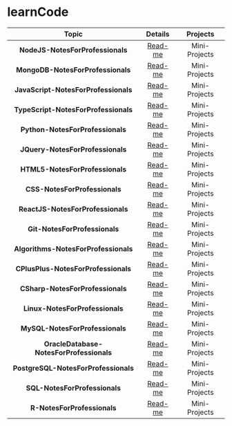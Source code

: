 # learnCode

| Topic | Details | Projects |
|:-----:|:-------:|:--------:|
| **NodeJS-NotesForProfessionals** | [Read-me](/src/NodeJSNotesForProfessionals/README.md) | Mini-Projects |
| **MongoDB-NotesForProfessionals** | [Read-me](/src/MongoDBNotesForProfessionals/README.md) | Mini-Projects |
| **JavaScript-NotesForProfessionals** | [Read-me](/src/JavaScriptNotesForProfessionals/README.md) | Mini-Projects |
| **TypeScript-NotesForProfessionals** | [Read-me](/src/TypeScriptNotesForProfessionals/README.md) | Mini-Projects |
| **Python-NotesForProfessionals** | [Read-me](/src/PythonNotesForProfessionals/README.md) | Mini-Projects |
| **JQuery-NotesForProfessionals** | [Read-me](/src/jQueryNotesForProfessionals/README.md) | Mini-Projects |
| **HTML5-NotesForProfessionals** | [Read-me](/src/HTML5NotesForProfessionals/README.md) | Mini-Projects |
| **CSS-NotesForProfessionals** | [Read-me](/src/CSSNotesForProfessionals/README.md) | Mini-Projects |
| **ReactJS-NotesForProfessionals** | [Read-me](/src/ReactJSNotesForProfessionals/README.md) | Mini-Projects |
| **Git-NotesForProfessionals** | [Read-me](/src/GitNotesForProfessionals/README.md) | Mini-Projects |
| **Algorithms-NotesForProfessionals** | [Read-me](/src/AlgorithmsNotesForProfessionals/README.md) | Mini-Projects |
| **CPlusPlus-NotesForProfessionals** | [Read-me](/src/CPlusPlusNotesForProfessionals/README.md) | Mini-Projects |
| **CSharp-NotesForProfessionals** | [Read-me](/src/CSharpNotesForProfessionals/README.md) | Mini-Projects |
| **Linux-NotesForProfessionals** | [Read-me](/src/LinuxNotesForProfessionals/README.md) | Mini-Projects |
| **MySQL-NotesForProfessionals** | [Read-me](/src/MySQLNotesForProfessionals/README.md) | Mini-Projects |
| **OracleDatabase-NotesForProfessionals** | [Read-me](/src/OracleDatabaseNotesForProfessionals/README.md) | Mini-Projects |
| **PostgreSQL-NotesForProfessionals** | [Read-me](/src/PostgreSQLNotesForProfessionals/README.md) | Mini-Projects |
| **SQL-NotesForProfessionals** | [Read-me](/src/SQLNotesForProfessionals/README.md) | Mini-Projects |
| **R-NotesForProfessionals** | [Read-me](/src/RNotesForProfessionals/README.md) | Mini-Projects |
